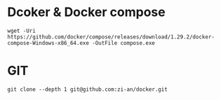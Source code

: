 # Dcoker & Docker compose

```shell
wget -Uri https://github.com/docker/compose/releases/download/1.29.2/docker-compose-Windows-x86_64.exe -OutFile compose.exe
```

# GIT
```shell
git clone --depth 1 git@github.com:zi-an/docker.git
```